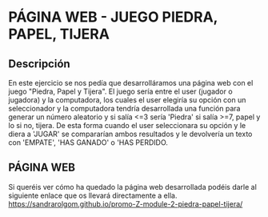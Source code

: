# PÁGINA WEB - JUEGO PIEDRA, PAPEL, TIJERA
## Descripción
En este ejercicio se nos pedía que desarrolláramos una página web con el juego "Piedra, Papel y Tijera". El juego sería entre el user (jugador o jugadora) y la computadora, los cuales el user elegiría su opción con un seleccionador y la computadora tendría desarrollada una función para generar un número aleatorio y si salía <=3 sería 'Piedra' si salía >=7, papel y lo si no, tijera. De esta forma cuando el user seleccionara su opción y le diera a 'JUGAR' se compararían ambos resultados y le devolvería un texto con 'EMPATE', 'HAS GANADO' o 'HAS PERDIDO.
## PÁGINA WEB
Si queréis ver cómo ha quedado la página web desarrollada podéis darle al siguiente enlace que os llevará directamente a ella.
https://sandrarolgom.github.io/promo-Z-module-2-piedra-papel-tijera/
